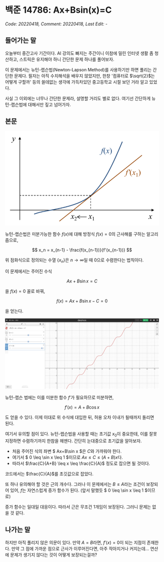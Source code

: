 # 백준 14786: Ax+Bsin(x)=C
_Code: 20220418, Comment: 20220418, Last Edit: -_

## 들어가는 말
 오늘부터 중간고사 기간이다. AI 강의도 빠지는 주간이니 이참에 밀린 인터넷 생활 좀 청산하고, 스트릭은 유지해야 하니 간단한 문제 하나를 풀어보자.
 
 이 문제에서는 뉴턴-랩슨법(Newton-Lapson Method)를 사용하기만 하면 풀리는 간단한 문제다. 필자는 아직 수치해석을 배우지 않았지만, 한창 '컴퓨터로 $\sqrt{2}$는 어떻게 구할까' 등의 쓸데없는 생각에 가득차있던 중고등학교 시절 보던 거라 알고 있었다.

 사실 그 이외에는 너무나 간단한 문제라, 설명할 거리도 별로 없다. 여기선 간단하게 뉴턴-랩슨법에 대해서만 짚고 넘어가자.

## 본문

 ![](img/1.png)

 뉴턴-랩슨법은 미분가능한 함수 $f(x)$에 대해 방정식 $f(x)=0$의 근사해를 구하는 알고리즘으로,

 $$ x_n = x_{n-1} - \frac{f(x_{n-1})}{f'(x_{n-1})} $$

 위 점화식으로 정의되는 수열 $\left\{x_n\right\}$은 $n \to \infty$일 때 $0$으로 수렴한다는 법칙이다.

 이 문제에서는 주어진 수식

 $$ Ax+B\sin x = C $$

 을 $f(x) = 0$ 꼴로 바꿔,
 
 $$ f(x) = Ax+B \sin x - C = 0 $$
 
 을 얻는다.
 
 ![](img/2.png)
 
 뉴턴-랩슨 법에는 이를 미분한 함수 $f'$가 필요하므로 미분하면,

 $$ f'(x) = A + B \cos x $$

 도 얻을 수 있다. 이제 이대로 위 수식에 대입한 뒤, 허용 오차 이내가 될때까지 돌리면 된다.

 여기서 유의할 점이 있다. 뉴턴-랩슨법을 사용할 때는 초기값 $x_0$이 중요한데, 이를 잘못 지정하면 수렴하기까지 한참을 헤멘다. 간단히 눈대중으로 초기값을 알아보자.

 * 처음 주어진 식의 좌변 $ Ax+B\sin x $은 $C$와 가까워야 한다.
 * 여기서 $ 0 \leq \sin x \leq 1 $이므로 $Ax \leq C \leq (A+B)x$다.
 * 따라서 $\frac{C}{A+B} \leq x \leq \frac{C}{A}$ 정도로 잡으면 될 것이다.

 코드에서는 $\frac{C}{A}$를 초깃값으로 잡았다.

 또 하나 유의해야 할 것은 근의 개수다. 그러나 이 문제에서는 $B \leq A$라는 조건이 보장되어 있어, $f$는 자연스럽게 증가 함수가 된다. (앞서 말했듯 $ 0 \leq \sin x \leq 1 $이므로)
 
 증가 함수는 일대일 대응이다. 따라서 근은 무조건 1개임이 보장된다. 그러니 문제는 없을 것 같다.

## 나가는 말
하지만 아직 풀리지 않은 의문이 있다. 만약 $A=B$라면, $f'(x)=0$이 되는 지점이 존재한다. 만약 그 점에 가까운 점으로 근사가 이루어진다면, 아주 작아지거나 커지는데... 연산에 문제가 생기지 않다는 것이 어떻게 보장되는걸까?